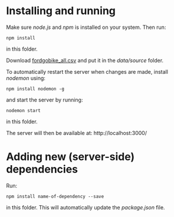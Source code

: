 # Installing and running
Make sure *node.js* and *npm* is installed on your system. Then run:
``` 
npm install
```
in this folder. 

Download [fordgobike_all.csv](https://drive.google.com/open?id=1azVN-Vi_Hpgn2_jRt0pHnzXK7Nc5PhQe) and put it in the *data/source* folder.

To automatically restart the server when changes are made, install *nodemon* using:
``` 
npm install nodemon -g
```
and start the server by running:
``` 
nodemon start
```
in this folder.

The server will then be available at: http://localhost:3000/

# Adding new (server-side) dependencies
Run:
``` 
npm install name-of-dependency --save
```
in this folder. This will automatically update the *package.json* file.

